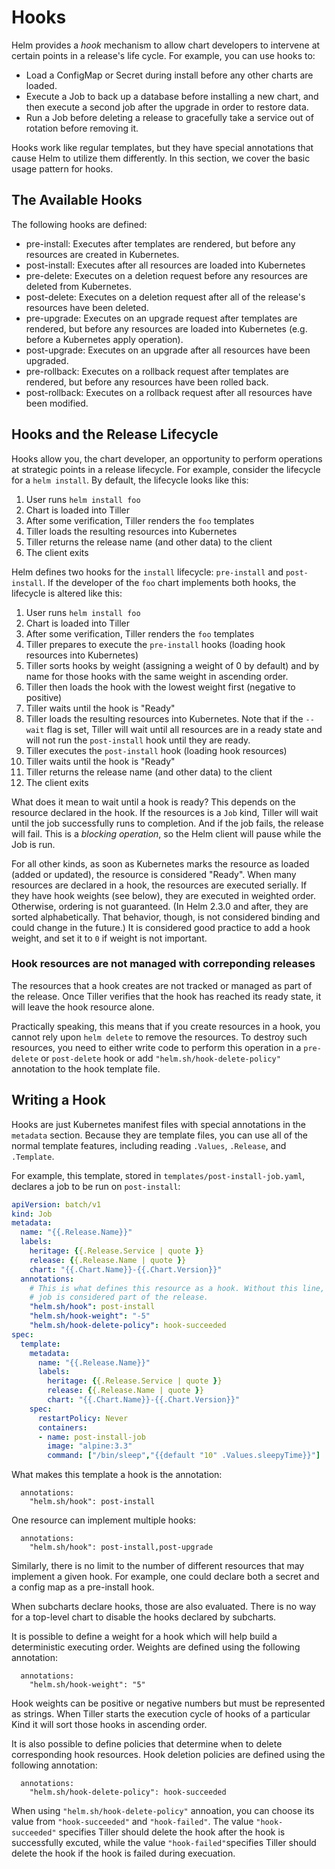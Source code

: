 # Hooks

Helm provides a _hook_ mechanism to allow chart developers to intervene
at certain points in a release's life cycle. For example, you can use
hooks to:

- Load a ConfigMap or Secret during install before any other charts are
  loaded.
- Execute a Job to back up a database before installing a new chart,
  and then execute a second job after the upgrade in order to restore
  data.
- Run a Job before deleting a release to gracefully take a service out
  of rotation before removing it.

Hooks work like regular templates, but they have special annotations
that cause Helm to utilize them differently. In this section, we cover
the basic usage pattern for hooks.

## The Available Hooks

The following hooks are defined:

- pre-install: Executes after templates are rendered, but before any
  resources are created in Kubernetes.
- post-install: Executes after all resources are loaded into Kubernetes
- pre-delete: Executes on a deletion request before any resources are
  deleted from Kubernetes.
- post-delete: Executes on a deletion request after all of the release's
  resources have been deleted.
- pre-upgrade: Executes on an upgrade request after templates are
  rendered, but before any resources are loaded into Kubernetes (e.g.
  before a Kubernetes apply operation).
- post-upgrade: Executes on an upgrade after all resources have been
  upgraded.
- pre-rollback: Executes on a rollback request after templates are
  rendered, but before any resources have been rolled back.
- post-rollback: Executes on a rollback request after all resources
  have been modified.

## Hooks and the Release Lifecycle

Hooks allow you, the chart developer, an opportunity to perform
operations at strategic points in a release lifecycle. For example,
consider the lifecycle for a `helm install`. By default, the lifecycle
looks like this:

1. User runs `helm install foo`
2. Chart is loaded into Tiller
3. After some verification, Tiller renders the `foo` templates
4. Tiller loads the resulting resources into Kubernetes
5. Tiller returns the release name (and other data) to the client
6. The client exits

Helm defines two hooks for the `install` lifecycle: `pre-install` and
`post-install`. If the developer of the `foo` chart implements both
hooks, the lifecycle is altered like this:

1. User runs `helm install foo`
2. Chart is loaded into Tiller
3. After some verification, Tiller renders the `foo` templates
4. Tiller prepares to execute the `pre-install` hooks (loading hook resources into
   Kubernetes)
5. Tiller sorts hooks by weight (assigning a weight of 0 by default) and by name for those hooks with the same weight in ascending order.
6. Tiller then loads the hook with the lowest weight first (negative to positive)
7. Tiller waits until the hook is "Ready"
8. Tiller loads the resulting resources into Kubernetes. Note that if the `--wait` 
flag is set, Tiller will wait until all resources are in a ready state
and will not run the `post-install` hook until they are ready.
9. Tiller executes the `post-install` hook (loading hook resources)
10. Tiller waits until the hook is "Ready"
11. Tiller returns the release name (and other data) to the client
12. The client exits

What does it mean to wait until a hook is ready? This depends on the
resource declared in the hook. If the resources is a `Job` kind, Tiller
will wait until the job successfully runs to completion. And if the job
fails, the release will fail. This is a _blocking operation_, so the
Helm client will pause while the Job is run.

For all other kinds, as soon as Kubernetes marks the resource as loaded
(added or updated), the resource is considered "Ready". When many
resources are declared in a hook, the resources are executed serially. If they
have hook weights (see below), they are executed in weighted order. Otherwise,
ordering is not guaranteed. (In Helm 2.3.0 and after, they are sorted
alphabetically. That behavior, though, is not considered binding and could change
in the future.) It is considered good practice to add a hook weight, and set it
to `0` if weight is not important.


### Hook resources are not managed with correponding releases

The resources that a hook creates are not tracked or managed as part of the
release. Once Tiller verifies that the hook has reached its ready state, it
will leave the hook resource alone.

Practically speaking, this means that if you create resources in a hook, you
cannot rely upon `helm delete` to remove the resources. To destroy such
resources, you need to either write code to perform this operation in a `pre-delete`
or `post-delete` hook or add `"helm.sh/hook-delete-policy"` annotation to the hook template file.

## Writing a Hook

Hooks are just Kubernetes manifest files with special annotations in the
`metadata` section. Because they are template files, you can use all of
the normal template features, including reading `.Values`, `.Release`,
and `.Template`.

For example, this template, stored in `templates/post-install-job.yaml`,
declares a job to be run on `post-install`:

```yaml
apiVersion: batch/v1
kind: Job
metadata:
  name: "{{.Release.Name}}"
  labels:
    heritage: {{.Release.Service | quote }}
    release: {{.Release.Name | quote }}
    chart: "{{.Chart.Name}}-{{.Chart.Version}}"
  annotations:
    # This is what defines this resource as a hook. Without this line, the
    # job is considered part of the release.
    "helm.sh/hook": post-install
    "helm.sh/hook-weight": "-5"
    "helm.sh/hook-delete-policy": hook-succeeded
spec:
  template:
    metadata:
      name: "{{.Release.Name}}"
      labels:
        heritage: {{.Release.Service | quote }}
        release: {{.Release.Name | quote }}
        chart: "{{.Chart.Name}}-{{.Chart.Version}}"
    spec:
      restartPolicy: Never
      containers:
      - name: post-install-job
        image: "alpine:3.3"
        command: ["/bin/sleep","{{default "10" .Values.sleepyTime}}"]

```

What makes this template a hook is the annotation:

```
  annotations:
    "helm.sh/hook": post-install
```

One resource can implement multiple hooks:

```
  annotations:
    "helm.sh/hook": post-install,post-upgrade
```

Similarly, there is no limit to the number of different resources that
may implement a given hook. For example, one could declare both a secret
and a config map as a pre-install hook.

When subcharts declare hooks, those are also evaluated. There is no way
for a top-level chart to disable the hooks declared by subcharts.

It is possible to define a weight for a hook which will help build a
deterministic executing order. Weights are defined using the following annotation:

```
  annotations:
    "helm.sh/hook-weight": "5"
```

Hook weights can be positive or negative numbers but must be represented as
strings. When Tiller starts the execution cycle of hooks of a particular Kind it
will sort those hooks in ascending order. 

It is also possible to define policies that determine when to delete corresponding hook resources. Hook deletion policies are defined using the following annotation:

```
  annotations:
    "helm.sh/hook-delete-policy": hook-succeeded
```

When using `"helm.sh/hook-delete-policy"` annoation, you can choose its value from `"hook-succeeded"` and `"hook-failed"`. The value `"hook-succeeded"` specifies Tiller should delete the hook after the hook is successfully excuted, while the value `"hook-failed"`specifies Tiller should delete the hook if the hook is failed during execuation.


